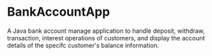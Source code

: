 # BankAccountApp
 
A Java bank account manage application to handle deposit, withdraw, transaction, interest operations of customers, and display the account details of the specifc customer's balance information. 
